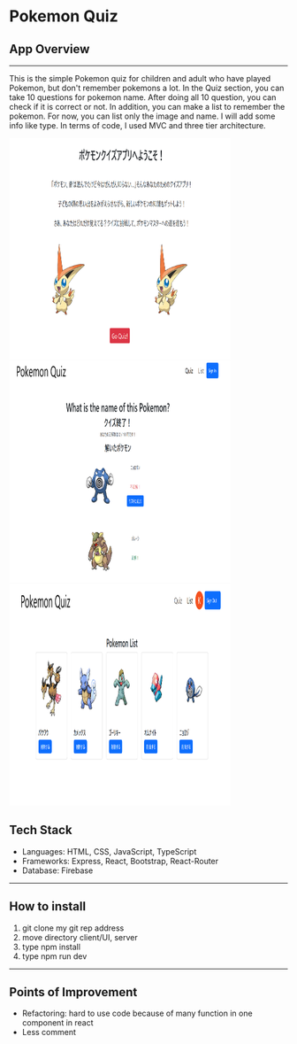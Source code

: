 <h1>Pokemon Quiz</h1>

<div>
    <h2>App Overview</h2>
    <hr/>
    <p>
    This is the simple Pokemon quiz for children and adult who have played Pokemon, but don't remember pokemons a lot.
    In the Quiz section, you can take 10 questions for pokemon name. After doing all 10 question, you can check if it is correct or not. In addition, you can make a list to remember the pokemon. For now, you can list only the image and name. I will add some info like type. In terms of code, I used MVC and three tier architecture.
    </p>
    <img src="./Home.png" alt="home" style="height:400px; width:400px;">
    <img src="./Result.png" alt="result" style="height:400px; width:400px;">
    <img src="./List.png" style="height:400px; width:400px;" alt="list">

</div>
<div>
    <h2>Tech Stack</h2>
    <ul>
        <li>Languages: HTML, CSS, JavaScript, TypeScript</li>
        <li>Frameworks: Express, React, Bootstrap, React-Router</li>
        <li>Database: Firebase</li>
    </ul>
</div>
<hr/>
<div>
    <h2>How to install</h2>
    <ol>
        <li>git clone my git rep address</li>
        <li>move directory client/UI, server</li>
        <li>type npm install</li>
        <li>type npm run dev</li>
    </ol>
</div>
<hr/>
<div>
    <h2>Points of Improvement</h2>
    <ul>
        <li>Refactoring: hard to use code because of many function in one component in react</li>
        <li>Less comment</li>
    </ul>
</div>
